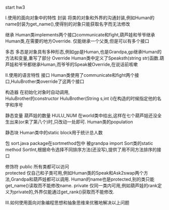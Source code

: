 start hw3




I.使用的面向对象中的特性
封装
将类的对象和外界的沟通封装,例如Human的name封装为get_name(),使得别的对象只能获取名字而无法修改

继承
Human类implements两个接口communicate和fight,葫芦娃和爷爷继承Human类,在需要的地方Override.
仅能继承一个父类,但是可以有多个接口

多态
多态是对象具有多种形态,例如gp是Human,也是Grandpa,gp继承Human的方法和变量,重写了部分
Override Human类中定义了Speaksth(string str)函数.葫芦娃和爷爷都继承Human,而爷爷的Speak被Override,在说话前咳嗽

II.使用的语言特性
接口
Human类使用了communicate和fight两个接口,HuluBrother类override了这两个接口


构造器
在初始化对象时自动调用,	
HuluBrother的constructor  HuluBrother(String s,int i)在构造的时候指定他的名字和序号

静态变量
葫芦娃的数量  HULU_NUM 在world类中给出,这样在七个葫芦娃还没全生出来(or来了第八个)时,只改动一处即可.
Human类的population

静态块
Human类中的static block用于统计总人数

包
sort.java package在sortmethod包中
被grandpa import
Sort类的static method SortInt,根据命令选择不同排序方法(还没写),提供了用不同方法排序的接口


修饰符
public  所有类都可以访问  
protected 仅自己和子类可用,例如Human类的Speak和Ask2swap两个方法,Grandpa和葫芦娃都可以调用. Human的name也是protected,别的类只能get_name()读取而不能修改name.
private 仅同一类内可用,例如葫芦娃的rank定义为private的,外界仅能通过get_rank()获取而不能修改.

III.如何使用面向对象编程思想和抽象思维来优雅地解决以上问题
